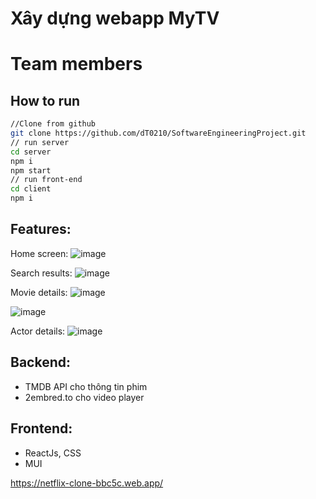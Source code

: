 
# Xây dựng webapp MyTV



# Team members


## How to run

```bash
//Clone from github
git clone https://github.com/dT0210/SoftwareEngineeringProject.git
// run server
cd server
npm i
npm start
// run front-end
cd client 
npm i
```

## Features:

Home screen:
![image](https://user-images.githubusercontent.com/121219177/220873600-37a117a4-efc1-4d1d-a44b-e8c3053402f0.png)

Search results:
![image](https://user-images.githubusercontent.com/121219177/220873932-ec070943-500c-4a6d-8ef8-dbe683af99fb.png)

Movie details:
![image](https://user-images.githubusercontent.com/121219177/222368861-df685f10-b67d-47f3-9bff-59af01e32a3a.png)

![image](https://user-images.githubusercontent.com/121219177/222368993-5c8608b7-d2f9-4367-82e0-43ee832b3cbe.png)

Actor details:
![image](https://user-images.githubusercontent.com/121219177/222369158-f729a8e3-3a3b-44ce-bd8c-2b9ad5ce5f19.png)


## Backend:

- TMDB API cho thông tin phim
- 2embred.to cho video player

## Frontend:

- ReactJs, CSS
- MUI

https://netflix-clone-bbc5c.web.app/
